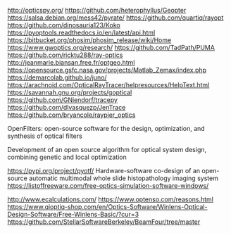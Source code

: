 http://opticspy.org/
https://github.com/heterophyllus/Geopter
https://salsa.debian.org/mess42/pyrate/
https://github.com/quartiq/rayopt
https://github.com/dinosauria123/Koko
https://pyoptools.readthedocs.io/en/latest/api.html
https://bitbucket.org/phosim/phosim_release/wiki/Home
https://www.gwoptics.org/research/
https://github.com/TadPath/PUMA
https://github.com/ricktu288/ray-optics
http://jeanmarie.biansan.free.fr/optgeo.html
https://opensource.gsfc.nasa.gov/projects/Matlab_Zemax/index.php
https://demarcolab.github.io/juno/
https://arachnoid.com/OpticalRayTracer/helpresources/HelpText.html
https://savannah.gnu.org/projects/goptical
https://github.com/GNiendorf/tracepy
https://github.com/dlvasquezp/JenTrace
https://github.com/bryancole/raypier_optics

OpenFilters: open-source software for the design, optimization, and synthesis of optical filters

Development of an open source algorithm for optical system design, combining genetic and local optimization

https://pypi.org/project/pyotf/
Hardware-software co-design of an open-source automatic multimodal whole slide histopathology imaging system
https://listoffreeware.com/free-optics-simulation-software-windows/


http://www.ecalculations.com/
https://www.optenso.com/reasons.html
https://www.qioptiq-shop.com/en/Optics-Software/Winlens-Optical-Design-Software/Free-Winlens-Basic/?cur=3
https://github.com/StellarSoftwareBerkeley/BeamFour/tree/master
